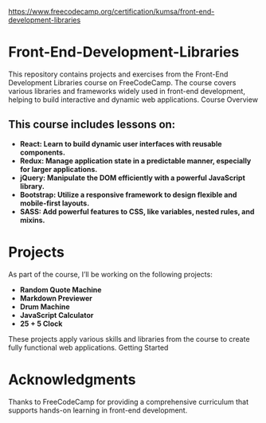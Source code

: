 https://www.freecodecamp.org/certification/kumsa/front-end-development-libraries

# Front-End-Development-Libraries

This repository contains projects and exercises from the Front-End Development Libraries course on FreeCodeCamp. The course covers various libraries and frameworks widely used in front-end development, helping to build interactive and dynamic web applications.
Course Overview

## This course includes lessons on:

- **React: Learn to build dynamic user interfaces with reusable components.**
- **Redux: Manage application state in a predictable manner, especially for larger applications.**
- **jQuery: Manipulate the DOM efficiently with a powerful JavaScript library.**
- **Bootstrap: Utilize a responsive framework to design flexible and mobile-first layouts.**
- **SASS: Add powerful features to CSS, like variables, nested rules, and mixins.**

# Projects

As part of the course, I’ll be working on the following projects:

- **Random Quote Machine**
- **Markdown Previewer**
- **Drum Machine**
- **JavaScript Calculator**
- **25 + 5 Clock**
    
These projects apply various skills and libraries from the course to create fully functional web applications.
Getting Started


# Acknowledgments

Thanks to FreeCodeCamp for providing a comprehensive curriculum that supports hands-on learning in front-end development.
